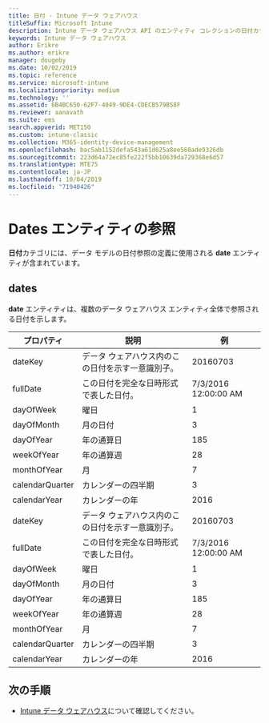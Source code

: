 ```yaml
---
title: 日付 - Intune データ ウェアハウス
titleSuffix: Microsoft Intune
description: Intune データ ウェアハウス API のエンティティ コレクションの日付カテゴリに関するリファレンス トピック。
keywords: Intune データ ウェアハウス
author: Erikre
ms.author: erikre
manager: dougeby
ms.date: 10/02/2019
ms.topic: reference
ms.service: microsoft-intune
ms.localizationpriority: medium
ms.technology: ''
ms.assetid: 6B4BC650-62F7-4049-9DE4-CDECB579B58F
ms.reviewer: aanavath
ms.suite: ems
search.appverid: MET150
ms.custom: intune-classic
ms.collection: M365-identity-device-management
ms.openlocfilehash: bac5ab1152defa543a61d625a8ee560ade9326db
ms.sourcegitcommit: 223d64a72ec85fe222f5bb10639da729368e6d57
ms.translationtype: MTE75
ms.contentlocale: ja-JP
ms.lasthandoff: 10/04/2019
ms.locfileid: "71940426"
---
```

# <a name="reference-for-dates-entity"></a>Dates エンティティの参照

**日付**カテゴリには、データ モデルの日付参照の定義に使用される **date** エンティティが含まれています。

## <a name="dates"></a>dates

**date** エンティティは、複数のデータ ウェアハウス エンティティ全体で参照される日付を示します。


|    プロパティ     |                      説明                       |       例        |
|-----------------|--------------------------------------------------------|----------------------|
|     dateKey     | データ ウェアハウス内のこの日付を示す一意識別子。 |       20160703       |
|    fullDate     |    この日付を完全な日時形式で表した日付。     | 7/3/2016 12:00:00 AM |
|    dayOfWeek    |                      曜日                       |          1           |
|   dayOfMonth    |                      月の日付                      |          3           |
|    dayOfYear    |                      年の通算日                       |         185          |
|   weekOfYear    |                      年の通算週                      |          28          |
|   monthOfYear   |                   月                    |          7           |
| calendarQuarter |                    カレンダーの四半期                    |          3           |
|  calendarYear   |                     カレンダーの年                      |         2016         |
|     dateKey     | データ ウェアハウス内のこの日付を示す一意識別子。 |       20160703       |
|    fullDate     |    この日付を完全な日時形式で表した日付。     | 7/3/2016 12:00:00 AM |
|    dayOfWeek    |                      曜日                       |          1           |
|   dayOfMonth    |                      月の日付                      |          3           |
|    dayOfYear    |                      年の通算日                       |         185          |
|   weekOfYear    |                      年の通算週                      |          28          |
|   monthOfYear   |                   月                    |          7           |
| calendarQuarter |                    カレンダーの四半期                    |          3           |
|  calendarYear   |                     カレンダーの年                      |         2016         |

## <a name="next-steps"></a>次の手順

- [Intune データ ウェアハウス](../reports-nav-create-intune-reports.md)について確認してください。
